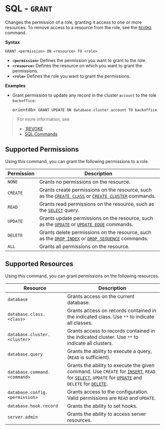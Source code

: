 
# SQL - `GRANT`

Changes the permission of a role, granting it access to one or more resources.  To remove access to a resource from the role, see the [`REVOKE`](SQL-Revoke.md) command.

**Syntax**

```
GRANT <permission> ON <resource> TO <role>
```

- **`<permission>`** Defines the permission you want to grant to the role.
- **`<resource>`** Defines the resource on which you want to grant the permissions.
- **`<role>`** Defines the role you want to grant the permissions.

**Examples**

- Grant permission to update any record in the cluster `account` to the role `backoffice`:

  <pre>
  orientdb> <code class="lang-sql userinput">GRANT UPDATE ON database.cluster.account TO backoffice</code>
  </pre>

>For more information, see
>- [`REVOKE](SQL-Revoke.md)
>- [SQL Commands](SQL-Commands.md)


## Supported Permissions

Using this command, you can grant the following permissions to a role.

| Permission | Description |
|---|---|
| `NONE` | Grants no permissions on the resource. |
| `CREATE` | Grants create permissions on the resource, such as the [`CREATE CLASS`](SQL-Create-Class.md) or [`CREATE CLUSTER`](SQL-Create-Cluster.md) commands.  |
| `READ` | Grants read permissions on the resource, such as the [`SELECT`](SQL-Query.md) query. |
| `UPDATE` | Grants update permissions on the resource, such as the [`UPDATE`](SQL-Update.md) or [`UPDATE EDGE`](SQL-Update.md) commands. |
| `DELETE` | Grants delete permissions on the resource, such as the [`DROP INDEX`](SQL-Drop-Index.md) or [`DROP SEQUENCE`](SQL-Drop-Sequence.md) commands. |
| `ALL` | Grants all permissions on the resource. |


## Supported Resources

Using this command, you can grant permissions on the following resources.

| Resource | Description |
|---|---|
| `database` | Grants access on the current database. |
| `database.class.<class>` | Grants access on records contained in the indicated class.  Use `**` to indicate all classes. |
| `database.cluster.<cluster>` | Grants access to records contained in the indicated cluster.  Use `**` to indicate all clusters.|
| `database.query` | Grants the ability to execute a query, (`READ` is sufficient).|
| `database.command.<command>` | Grants the ability to execute the given command.  Use `CREATE` for [`INSERT`](SQL-Insert.md), `READ` for [`SELECT`](SQL-Query.md), `UPDATE` for [`UPDATE`](SQL-Update.md) and `DELETE` for [`DELETE`](SQL-Delete.md).|
| `database.config.<permission>` | Grants access to the configuration.  Valid permissions are `READ` and `UPDATE`.|
| `database.hook.record` | Grants the ability to set hooks. |
| `server.admin` | Grants the ability to access server resources.|

